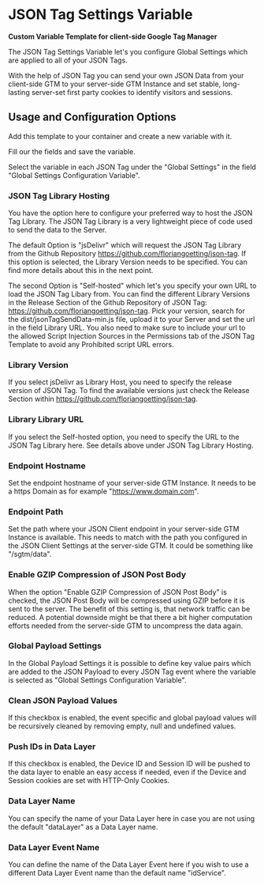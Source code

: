 # JSON Tag Settings Variable

**Custom Variable Template for client-side Google Tag Manager**

The JSON Tag Settings Variable let's you configure Global Settings which are applied to all of your JSON Tags.

With the help of JSON Tag you can send your own JSON Data from your client-side GTM to your server-side GTM Instance and set stable, long-lasting server-set first party cookies to identify visitors and sessions.

## Usage and Configuration Options
Add this template to your container and create a new variable with it.

Fill our the fields and save the variable.

Select the variable in each JSON Tag under the "Global Settings" in the field "Global Settings Configuration Variable".

### JSON Tag Library Hosting
You have the option here to configure your preferred way to host the JSON Tag Library. The JSON Tag Library is a very lightweight piece of code used to send the data to the Server.

The default Option is "jsDelivr" which will request the JSON Tag Library from the Github Repository https://github.com/floriangoetting/json-tag. If this option is selected, the Library Version needs to be specified. You can find more details about this in the next point.

The second Option is "Self-hosted" which let's you specify your own URL to load the JSON Tag Libary from. You can find the different Library Versions in the Release Section of the Github Repository of JSON Tag: https://github.com/floriangoetting/json-tag. Pick your version, search for the dist/jsonTagSendData-min.js file, upload it to your Server and set the url in the field Library URL. You also need to make sure to include your url to the allowed Script Injection Sources in the Permissions tab of the JSON Tag Template to avoid any Prohibited script URL errors.

### Library Version
If you select jsDelivr as Library Host, you need to specify the release version of JSON Tag. To find the available versions just check the Release Section within https://github.com/floriangoetting/json-tag.

### Library Library URL
If you select the Self-hosted option, you need to specify the URL to the JSON Tag Library here. See details above under JSON Tag Library Hosting.

### Endpoint Hostname
Set the endpoint hostname of your server-side GTM Instance. It needs to be a https Domain as for example "https://www.domain.com".

### Endpoint Path
Set the path where your JSON Client endpoint in your server-side GTM Instance is available. This needs to match with the path you configured in the JSON Client Settings at the server-side GTM. It could be something like "/sgtm/data".

### Enable GZIP Compression of JSON Post Body
When the option "Enable GZIP Compression of JSON Post Body" is checked, the JSON Post Body will be compressed using GZIP before it is sent to the server. The benefit of this setting is, that network traffic can be reduced. A potential downside might be that there a bit higher computation efforts needed from the server-side GTM to uncompress the data again.

### Global Payload Settings
In the Global Payload Settings it is possible to define key value pairs which are added to the JSON Payload to every JSON Tag event where the variable is selected as "Global Settings Configuration Variable".

### Clean JSON Payload Values
If this checkbox is enabled, the event specific and global payload values will be recursively cleaned by removing empty, null and undefined values.

### Push IDs in Data Layer
If this checkbox is enabled, the Device ID and Session ID will be pushed to the data layer to enable an easy access if needed, even if the Device and Session cookies are set with HTTP-Only Cookies.

### Data Layer Name
You can specify the name of your Data Layer here in case you are not using the default "dataLayer" as a Data Layer name.

### Data Layer Event Name
You can define the name of the Data Layer Event here if you wish to use a different Data Layer Event name than the default name "idService".